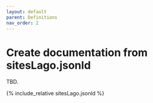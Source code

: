 ```yaml
---
layout: default
parent: Definitions
nav_order: 2
---
```


# Create documentation from sitesLago.jsonld

TBD.


{% include_relative sitesLago.jsonld %}


